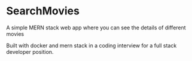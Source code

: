 # SearchMovies
A simple MERN stack web app where you can see the details of different movies

Built with docker and mern stack in a coding interview for a full stack developer position.
